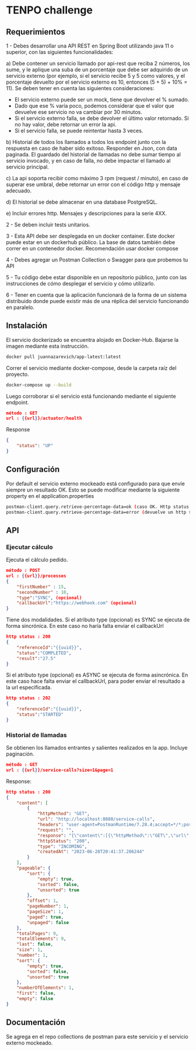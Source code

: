 # TENPO challenge

## Requerimientos

1 - Debes desarrollar una API REST en Spring Boot utilizando java 11 o superior, con las siguientes funcionalidades:

a) Debe contener un servicio llamado por api-rest que reciba 2 números, los sume, y le aplique una suba de un porcentaje que debe ser adquirido de un servicio externo (por ejemplo, si el servicio recibe 5 y 5 como valores, y el porcentaje devuelto por el servicio externo es 10, entonces (5 + 5) + 10% = 11). Se deben tener en cuenta las siguientes consideraciones:
- El servicio externo puede ser un mock, tiene que devolver el % sumado.
- Dado que ese % varía poco, podemos considerar que el valor que devuelve ese servicio no va cambiar por 30 minutos.
- Si el servicio externo falla, se debe devolver el último valor retornado. Si no hay valor, debe retornar un error la api.
- Si el servicio falla, se puede reintentar hasta 3 veces.

b) Historial de todos los llamados a todos los endpoint junto con la respuesta en caso de haber sido exitoso. Responder en Json, con data paginada. El guardado del historial de llamadas no debe sumar tiempo al servicio invocado, y en caso de falla, no debe impactar el llamado al servicio principal.

c) La api soporta recibir como máximo 3 rpm (request / minuto), en caso de superar ese umbral, debe retornar un error con el código http y mensaje adecuado.

d) El historial se debe almacenar en una database PostgreSQL.

e) Incluir errores http. Mensajes y descripciones para la serie 4XX.


2 - Se deben incluir tests unitarios.

3 - Esta API debe ser desplegada en un docker container. Este docker puede estar en un dockerhub público. La base de datos también debe correr en un contenedor docker. Recomendación usar docker compose

4 - Debes agregar un Postman Collection o Swagger para que probemos tu API

5 - Tu código debe estar disponible en un repositorio público, junto con las instrucciones de cómo desplegar el servicio y cómo utilizarlo.

6 - Tener en cuenta que la aplicación funcionará de la forma de un sistema distribuido donde puede existir más de una réplica del servicio funcionando en paralelo.

## Instalación

El servicio dockerizado se encuentra alojado en Docker-Hub. Bajarse la imagen mediante esta instrucción.

```bash
docker pull juannazarevich/app-latest:latest
```

Correr el servicio mediante docker-compose, desde la carpeta raíz del proyecto.


```bash
docker-compose up --build
```

Luego corroborar si el servicio está funcionando mediante el siguiente endpoint.

```json
método : GET
url : {{url}}/actuator/health
```

Response

```json
{
    "status": "UP"
}
```


## Configuración

Por default el servicio externo mockeado está configurado para que envíe siempre un resultado OK.
Esto se puede modificar mediante la siguiente property en el application.properties

```bash
postman-client.query.retrieve-percentage-data=ok (caso OK. Http status =200)
postman-client.query.retrieve-percentage-data=error (devuelve un http status = 500)
```


## API

### Ejecutar cálculo

Ejecuta el cálculo pedido. 

```json
método : POST
url : {{url}}/processes
{
    "firstNumber" : 15,
    "secondNumber" : 10,
    "type":"SYNC", (opcional)
    "callbackUrl":"https://webhook.com" (opcional)
}
```
Tiene dos modalidades. Si el atributo type (opcional) es SYNC se ejecuta de forma sincrónica. En este caso no haría falta enviar el callbackUrl

```json
http status : 200
{
    "referenceId":"{{uuid}}",
    "status":"COMPLETED",
    "result":"27.5"
}
```

Si el atributo type (opcional) es ASYNC se ejecuta de forma asincrónica. En este caso hace falta enviar el callbackUrl, para poder enviar el resultado a la url especificada.

```json
http status : 202
{
    "referenceId":"{{uuid}}",
    "status":"STARTED"
}
```

### Historial de llamadas

Se obtienen los llamados entrantes y salientes realizados en la app. Incluye paginación.

```json
método : GET
url : {{url}}/service-calls?size=1&page=1
```
Response:

```json
http status : 200
{
    "content": [
        {
            "httpMethod": "GET",
            "url": "http://localhost:8080/service-calls",
            "headers": "user-agent=PostmanRuntime/7.28.4;accept=*/*;postman-token=fcb5c80a-5e5f-4b34-9299-7274df4d6f77;host=localhost:8080;accept-encoding=gzip, deflate, br;connection=keep-alive;",
            "request": "",
            "response": "{\"content\":[{\"httpMethod\":\"GET\",\"url\":\"http://localhost:8080/service-calls\",\"headers\":\"user-agent=PostmanRuntime/7.28.4;accept=*/*;postman-token=7217eb8f-1154-4fab-b06e-4e7b985470bf;host=localhost:8080;accept-encoding=gzip, deflate, br;connection=keep-alive;\",\"request\":\"\",\"response\":\"{\\\"content\\\":[{\\\"httpMethod\\\":\\\"GET\\\",\\\"url\\\":\\\"http://localhost:8080/service-calls\\\",\\\"headers\\\":\\\"user-agent=PostmanRuntime/7.28.4;accept=*/*;postman-token=7217eb8f-1154-4fab-b06e-4e7b985470bf;host=localhost:8080;accept-encoding=gzip, deflate, br;connection=keep-alive;\\\",\\\"request\\\":\\\"\\\",\\\"response\\\":null,\\\"httpStatus\\\":null,\\\"type\\\":\\\"INCOMING\\\",\\\"createdAt\\\":\\\"2023-06-28T20:40:47.124647\\\"}],\\\"pageable\\\":{\\\"sort\\\":{\\\"empty\\\":true,\\\"sorted\\\":false,\\\"unsorted\\\":true},\\\"offset\\\":0,\\\"pageNumber\\\":0,\\\"pageSize\\\":20,\\\"paged\\\":true,\\\"unpaged\\\":false},\\\"totalPages\\\":1,\\\"totalElements\\\":1,\\\"last\\\":true,\\\"size\\\":20,\\\"number\\\":0,\\\"sort\\\":{\\\"empty\\\":true,\\\"sorted\\\":false,\\\"unsorted\\\":true},\\\"numberOfElements\\\":1,\\\"first\\\":true,\\\"empty\\\":false}\",\"httpStatus\":\"200\",\"type\":\"INCOMING\",\"createdAt\":\"2023-06-28T20:40:47.124647\"}],\"pageable\":{\"sort\":{\"empty\":true,\"sorted\":false,\"unsorted\":true},\"offset\":0,\"pageNumber\":0,\"pageSize\":20,\"paged\":true,\"unpaged\":false},\"totalPages\":1,\"totalElements\":1,\"last\":true,\"size\":20,\"number\":0,\"sort\":{\"empty\":true,\"sorted\":false,\"unsorted\":true},\"numberOfElements\":1,\"first\":true,\"empty\":false}",
            "httpStatus": "200",
            "type": "INCOMING",
            "createdAt": "2023-06-28T20:41:37.206244"
        }
    ],
    "pageable": {
        "sort": {
            "empty": true,
            "sorted": false,
            "unsorted": true
        },
        "offset": 1,
        "pageNumber": 1,
        "pageSize": 1,
        "paged": true,
        "unpaged": false
    },
    "totalPages": 9,
    "totalElements": 9,
    "last": false,
    "size": 1,
    "number": 1,
    "sort": {
        "empty": true,
        "sorted": false,
        "unsorted": true
    },
    "numberOfElements": 1,
    "first": false,
    "empty": false
}
```

## Documentación

Se agrega en el repo collections de postman para este servicio y el servicio externo mockeado.
